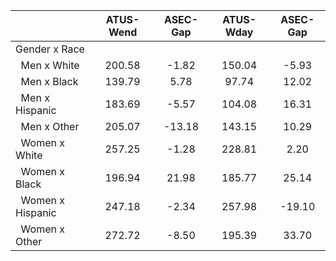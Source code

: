 
|                      |    ATUS-Wend |     ASEC-Gap |    ATUS-Wday |     ASEC-Gap |
| -------------------- | :----------: | :----------: | :----------: | :----------: |
| Gender x Race        |              |              |              |              |
| &nbsp;&nbsp;Men x White |       200.58 |        -1.82 |       150.04 |        -5.93 |
| &nbsp;&nbsp;Men x Black |       139.79 |         5.78 |        97.74 |        12.02 |
| &nbsp;&nbsp;Men x Hispanic |       183.69 |        -5.57 |       104.08 |        16.31 |
| &nbsp;&nbsp;Men x Other |       205.07 |       -13.18 |       143.15 |        10.29 |
| &nbsp;&nbsp;Women x White |       257.25 |        -1.28 |       228.81 |         2.20 |
| &nbsp;&nbsp;Women x Black |       196.94 |        21.98 |       185.77 |        25.14 |
| &nbsp;&nbsp;Women x Hispanic |       247.18 |        -2.34 |       257.98 |       -19.10 |
| &nbsp;&nbsp;Women x Other |       272.72 |        -8.50 |       195.39 |        33.70 |

